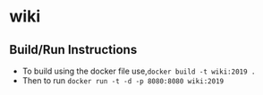 # wiki

## Build/Run Instructions
- To build using the docker file use,`docker build -t wiki:2019 .`
- Then to run `docker run -t -d -p 8080:8080 wiki:2019`
